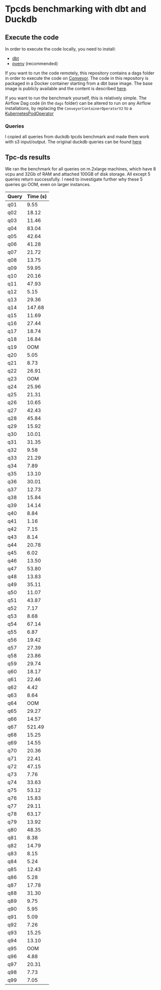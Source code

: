# Tpcds benchmarking with dbt and Duckdb

## Execute the code

In order to execute the code locally, you need to install:

- [dbt](https://docs.getdbt.com/dbt-cli/installation/)
- [pyenv](https://github.com/pyenv/pyenv) (recommended)

If you want to run the code remotely, this repository contains a dags folder in order to execute the code on [Conveyor](https://conveyordata.com).
The code in this repository is packaged in a Docker container starting from a dbt base image. The base image is publicly available and the content is described [here](https://docs.conveyordata.com/technical-reference/docker#dbt).

If you want to run the benchmark yourself, this is relatively simple.
The Airflow Dag code (in the `dags` folder) can be altered to run on any Airflow installations, by replacing the `ConveyorContainerOperatorV2` to a [KubernetesPodOperator](https://airflow.apache.org/docs/apache-airflow-providers-cncf-kubernetes/stable/operators.html)

### Queries
I copied all queries from duckdb tpcds benchmark and made them work with s3 input/output.
The original duckdb queries can be found [here](https://github.com/duckdb/duckdb/tree/master/extension/tpcds/dsdgen/queries)

## Tpc-ds results

We ran the benchmark for all queries on m.2xlarge machines, which have 8 vcpu and 32Gb of RAM and attached 100GB of disk storage.
All except 5 queries return successfully. I need to investigate further why these 5 queries go OOM, even on larger instances.

| Query | Time (s) |
|-------|----------|
| q01   | 9.55     |
| q02   | 18.12    |
| q03   | 11.46    |
| q04   | 83.04    |
| q05   | 42.64    |
| q06   | 41.28    |
| q07   | 21.72    |
| q08   | 13.75    |
| q09   | 59.95    |
| q10   | 20.16    |
| q11   | 47.93    |
| q12   | 5.15     |
| q13   | 29.36    |
| q14   | 147.68   |
| q15   | 11.69    |
| q16   | 27.44    |
| q17   | 18.74    |
| q18   | 16.84    |
| q19   | OOM      |
| q20   | 5.05     |
| q21   | 8.73     |
| q22   | 26.91    |
| q23   | OOM      |
| q24   | 25.96    |
| q25   | 21.31    |
| q26   | 10.65    |
| q27   | 42.43    |
| q28   | 45.84    |
| q29   | 15.92    |
| q30   | 10.01    |
| q31   | 31.35    |
| q32   | 9.58     |
| q33   | 21.29    |
| q34   | 7.89     |
| q35   | 13.10    |
| q36   | 30.01    |
| q37   | 12.73    |
| q38   | 15.84    |
| q39   | 14.14    |
| q40   | 8.84     |
| q41   | 1.16     |
| q42   | 7.15     |
| q43   | 8.14     |
| q44   | 20.78    |
| q45   | 6.02     |
| q46   | 13.50    |
| q47   | 53.80    |
| q48   | 13.83    |
| q49   | 35.11    |
| q50   | 11.07    |
| q51   | 43.87    |
| q52   | 7.17     |
| q53   | 8.68     |
| q54   | 67.14    |
| q55   | 6.87     |
| q56   | 19.42    |
| q57   | 27.39    |
| q58   | 23.86    |
| q59   | 29.74    |
| q60   | 18.17    |
| q61   | 22.46    |
| q62   | 4.42     |
| q63   | 8.64     |
| q64   | OOM      |
| q65   | 29.27    |
| q66   | 14.57    |
| q67   | 521.49   |
| q68   | 15.25    |
| q69   | 14.55    |
| q70   | 20.36    |
| q71   | 22.41    |
| q72   | 47.15    |
| q73   | 7.76     |
| q74   | 33.63    |
| q75   | 53.12    |
| q76   | 15.83    |
| q77   | 29.11    |
| q78   | 63.17    |
| q79   | 13.92    |
| q80   | 48.35    |
| q81   | 8.38     |
| q82   | 14.79    |
| q83   | 8.15     |
| q84   | 5.24     |
| q85   | 12.43    |
| q86   | 5.28     |
| q87   | 17.78    |
| q88   | 31.30    |
| q89   | 9.75     |
| q90   | 5.95     |
| q91   | 5.09     |
| q92   | 7.26     |
| q93   | 15.25    |
| q94   | 13.10    |
| q95   | OOM      |
| q96   | 4.88     |
| q97   | 20.31    |
| q98   | 7.73     |
| q99   | 7.05     |
